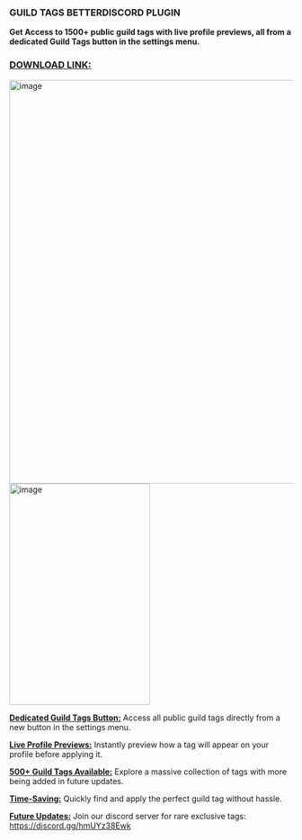 ### **GUILD TAGS BETTERDISCORD PLUGIN**

**Get Access to 1500+ public guild tags with live profile previews, all from a dedicated Guild Tags button in the settings menu.**

### **<ins>DOWNLOAD LINK:<ins>** 

<img width="1254" height="718" alt="image" src="https://github.com/user-attachments/assets/900c1739-c039-4e76-889e-a8015e18f6ac" />

<img width="250" height="394" alt="image" src="https://github.com/user-attachments/assets/a012318b-d84a-4a4a-ba90-13a39f36ac2e" />


**<ins>Dedicated Guild Tags Button:<ins>** Access all public guild tags directly from a new button in the settings menu.

**<ins>Live Profile Previews:<ins>** Instantly preview how a tag will appear on your profile before applying it.

**<ins>500+ Guild Tags Available:<ins>** Explore a massive collection of tags with more being added in future updates.

**<ins>Time-Saving:<ins>** Quickly find and apply the perfect guild tag without hassle.

**<ins>Future Updates:<ins>** Join our discord server for rare exclusive tags:
https://discord.gg/hmUYz38Ewk
